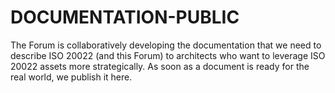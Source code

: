 # DOCUMENTATION-PUBLIC
The Forum is collaboratively developing the documentation that we need to describe ISO 20022 (and this Forum) to architects who want to leverage ISO 20022 assets more strategically. As soon as a document is ready for the real world, we publish it here.

